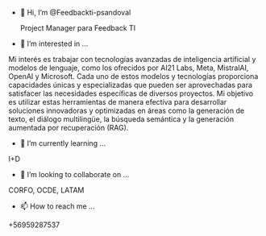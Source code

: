 - 👋 Hi, I’m @Feedbackti-psandoval

  Project Manager para Feedback TI
  
- 👀 I’m interested in ...
  
Mi interés es trabajar con tecnologías avanzadas de inteligencia artificial y modelos de lenguaje, como los ofrecidos por AI21 Labs, Meta, MistralAI, OpenAI y Microsoft. Cada uno de estos modelos y tecnologías proporciona capacidades únicas y especializadas que pueden ser aprovechadas para satisfacer las necesidades específicas de diversos proyectos. Mi objetivo es utilizar estas herramientas de manera efectiva para desarrollar soluciones innovadoras y optimizadas en áreas como la generación de texto, el diálogo multilingüe, la búsqueda semántica y la generación aumentada por recuperación (RAG).                                                         
- 🌱 I’m currently learning ...

I+D
  
- 💞️ I’m looking to collaborate on ...

CORFO, OCDE, LATAM

- 📫 How to reach me ...

+56959287537
  


<!---
Feedbackti-psandoval/Feedbackti-psandoval is a ✨ special ✨ repository because its `README.md` (this file) appears on your GitHub profile.
You can click the Preview link to take a look at your changes.
--->
